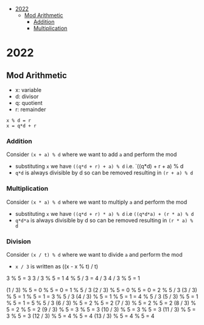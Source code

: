 * [2022](#2022)
  * [Mod Arithmetic](#ModArithmetic)
    * [Addition](#Addition)
    * [Multiplication](#Multiplication)

# 2022 <a id="2022"></a>

## Mod Arithmetic <a id="ModArithmetic"></a>

* x: variable
* d: divisor
* q: quotient
* r: remainder

```text
x % d = r
x = q*d + r
```

### Addition <a id="Addition"></a>

Consider `(x + a) % d` where we want to add `a` and perform the mod

* substituting `x` we have `((q*d + r) + a) % d` i.e. `((q*d) + r + a) % d
* `q*d` is always divisible by d so can be removed resulting in `(r + a) % d`

### Multiplication <a id="Multiplication"></a>

Consider `(x * a) % d` where we want to multiply `a` and perform the mod

* substituting `x` we have `((q*d + r) * a) % d` i.e `((q*d*a) + (r * a) % d`
* `q*d*a` is always divisible by d so can be removed resulting in `(r * a) % d`

### Division

Consider `(x / t) % d` where we want to divide `a` and perform the mod

* `x / 3` is written as ((x - x % t) / t)

3 % 5 = 3
3 / 3 % 5 = 1
4 % 5 / 3 = 4 / 3
4 / 3 % 5 = 1

(1 / 3) % 5 = 0 % 5 = 0 = 1 % 5 / 3
(2 / 3) % 5 = 0 % 5 = 0 = 2 % 5 / 3
(3 / 3) % 5 = 1 % 5 = 1 = 3 % 5 / 3
(4 / 3) % 5 = 1 % 5 = 1 = 4 % 5 / 3
(5 / 3) % 5 = 1 % 5 = 1 = 5 % 5 / 3
(6 / 3) % 5 = 2 % 5 = 2
(7 / 3) % 5 = 2 % 5 = 2
(8 / 3) % 5 = 2 % 5 = 2
(9 / 3) % 5 = 3 % 5 = 3
(10 / 3) % 5 = 3 % 5 = 3
(11 / 3) % 5 = 3 % 5 = 3
(12 / 3) % 5 = 4 % 5 = 4
(13 / 3) % 5 = 4 % 5 = 4
